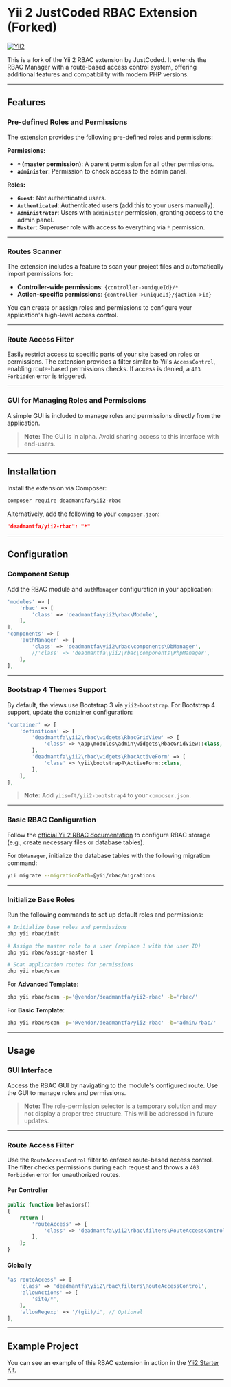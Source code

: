 # Yii 2 JustCoded RBAC Extension (Forked)

[![Yii2](https://avatars0.githubusercontent.com/u/993323)](https://github.com/yiisoft)

This is a fork of the Yii 2 RBAC extension by JustCoded. It extends the RBAC Manager with a route-based access control
system, offering additional features and compatibility with modern PHP versions.

---

## Features

### Pre-defined Roles and Permissions

The extension provides the following pre-defined roles and permissions:

**Permissions:**

- **`*` (master permission)**: A parent permission for all other permissions.
- **`administer`**: Permission to check access to the admin panel.

**Roles:**

- **`Guest`**: Not authenticated users.
- **`Authenticated`**: Authenticated users (add this to your users manually).
- **`Administrator`**: Users with `administer` permission, granting access to the admin panel.
- **`Master`**: Superuser role with access to everything via `*` permission.

---

### Routes Scanner

The extension includes a feature to scan your project files and automatically import permissions for:

- **Controller-wide permissions**: `{controller->uniqueId}/*`
- **Action-specific permissions**: `{controller->uniqueId}/{action->id}`

You can create or assign roles and permissions to configure your application's high-level access control.

---

### Route Access Filter

Easily restrict access to specific parts of your site based on roles or permissions. The extension provides a filter
similar to Yii's `AccessControl`, enabling route-based permissions checks. If access is denied, a `403 Forbidden` error
is triggered.

---

### GUI for Managing Roles and Permissions

A simple GUI is included to manage roles and permissions directly from the application.

> **Note:** The GUI is in alpha. Avoid sharing access to this interface with end-users.

---

## Installation

Install the extension via Composer:

```bash
composer require deadmantfa/yii2-rbac
```

Alternatively, add the following to your `composer.json`:

```json
"deadmantfa/yii2-rbac": "*"
```

---

## Configuration

### Component Setup

Add the RBAC module and `authManager` configuration in your application:

```php
'modules' => [
    'rbac' => [
        'class' => 'deadmantfa\yii2\rbac\Module',
    ],
],
'components' => [
    'authManager' => [
        'class' => 'deadmantfa\yii2\rbac\components\DbManager',
        //'class' => 'deadmantfa\yii2\rbac\components\PhpManager',
    ],
],
```

---

### Bootstrap 4 Themes Support

By default, the views use Bootstrap 3 via `yii2-bootstrap`. For Bootstrap 4 support, update the container configuration:

```php
'container' => [
    'definitions' => [
        'deadmantfa\yii2\rbac\widgets\RbacGridView' => [
            'class' => \app\modules\admin\widgets\RbacGridView::class,
        ],
        'deadmantfa\yii2\rbac\widgets\RbacActiveForm' => [
            'class' => \yii\bootstrap4\ActiveForm::class,
        ],
    ],
],
```

> **Note:** Add `yiisoft/yii2-bootstrap4` to your `composer.json`.

---

### Basic RBAC Configuration

Follow
the [official Yii 2 RBAC documentation](https://www.yiiframework.com/doc-2.0/guide-security-authorization.html#configuring-rbac)
to configure RBAC storage (e.g., create necessary files or database tables).

For `DbManager`, initialize the database tables with the following migration command:

```bash
yii migrate --migrationPath=@yii/rbac/migrations
```

---

### Initialize Base Roles

Run the following commands to set up default roles and permissions:

```bash
# Initialize base roles and permissions
php yii rbac/init

# Assign the master role to a user (replace 1 with the user ID)
php yii rbac/assign-master 1

# Scan application routes for permissions
php yii rbac/scan
```

For **Advanced Template**:

```bash
php yii rbac/scan -p='@vendor/deadmantfa/yii2-rbac' -b='rbac/'
```

For **Basic Template**:

```bash
php yii rbac/scan -p='@vendor/deadmantfa/yii2-rbac' -b='admin/rbac/'
```

---

## Usage

### GUI Interface

Access the RBAC GUI by navigating to the module's configured route. Use the GUI to manage roles and permissions.

> **Note:** The role-permission selector is a temporary solution and may not display a proper tree structure. This will
> be addressed in future updates.

---

### Route Access Filter

Use the `RouteAccessControl` filter to enforce route-based access control. The filter checks permissions during each
request and throws a `403 Forbidden` error for unauthorized routes.

#### Per Controller

```php
public function behaviors()
{
    return [
        'routeAccess' => [
            'class' => 'deadmantfa\yii2\rbac\filters\RouteAccessControl',
        ],
    ];
}
```

#### Globally

```php
'as routeAccess' => [
    'class' => 'deadmantfa\yii2\rbac\filters\RouteAccessControl',
    'allowActions' => [
        'site/*',
    ],
    'allowRegexp' => '/(gii)/i', // Optional
],
```

---

## Example Project

You can see an example of this RBAC extension in action in
the [Yii2 Starter Kit](https://github.com/justcoded/yii2-starter).

---
